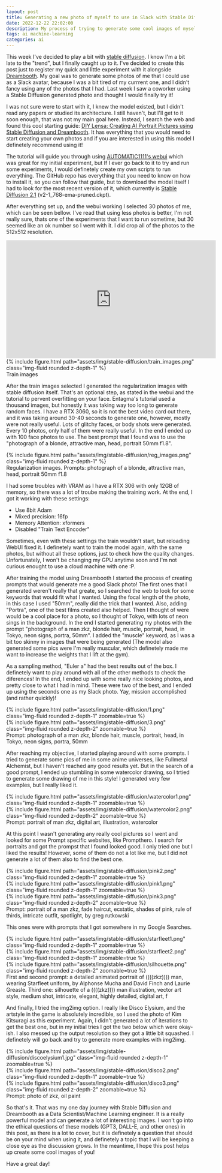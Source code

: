 ```yaml
---
layout: post
title: Generating a new photo of myself to use in Slack with Stable Diffusion and Dreambooth
date: 2022-12-22 22:02:00
description: My process of trying to generate some cool images of myself with Stable Diffusion and Dreambooth to replace my old one in Slack
tags: ai machine-learning
categories: ai
---
```

This week I've decided to play a bit with [stable diffusion](https://huggingface.co/spaces/stabilityai/stable-diffusion). I know I'm a bit late to the "trend", but I finally caught up to it. I've decided to create this post just to register my quick and little experiment with it alongside [Dreambooth](https://dreambooth.github.io/). My goal was to generate some photos of me that I could use as a Slack avatar, because I was a bit tired of my currrent one, and I didn't fancy using any of the photos that I had. Last week I saw a coworker using a Stable Diffusion generated photo and thought I would finally try it!

I was not sure were to start with it, I knew the model existed, but I didn't read any papers or studied its architecture. I still haven't, but I'll get to it soon enough, that was not my main goal here. Instead, I search the web and found this cool starting guide: [DIY Lensa: Creating AI Portrait Pictures using Stable Diffusion and Dreambooth](https://www.youtube.com/watch?v=XBn3K1L_TAI). It has everything that you would need to start creating your own photos and if you are interested in using this model I definetely recommend using it!

The tutorial will guide you through using [AUTOMATIC1111's webui](https://github.com/AUTOMATIC1111/stable-diffusion-webui) which was great for my initial experiment, but If I ever go back to it to try and run some experiments, I would definetely create my own scripts to run everything. The GitHub repo has everything that you need to know on how to install it, so you can follow that guide, but to download the model itself I had to look for the most recent version of it, which currently is [Stable Diffusion 2.1](https://huggingface.co/stabilityai/stable-diffusion-2-1/tree/main) (v2-1_768-ema-pruned.ckpt).

After everything set up, and the webui working I selected 30 photos of me, which can be seen bellow. I've read that using less photos is better, I'm not really sure, thats one of the experiments that I want to run sometime, but 30 seemed like an ok number so I went with it. I did crop all of the photos to the 512x512 resolution.

<div class=" row mt-3"><iframe width="560" height="315" src="https://www.youtube.com/embed/XBn3K1L_TAI" title="YouTube video player" frameborder="0" allow="accelerometer; autoplay; clipboard-write; encrypted-media; gyroscope; picture-in-picture" allowfullscreen></iframe></div>

<div>
    <div class="row mt-3">
        <div class="col-sm mt-3 mt-md-0">
            {% include figure.html path="assets/img/stable-diffusion/train_images.png" class="img-fluid rounded z-depth-1" %}
        </div>
    </div>
    <div class="caption">
        Train images
    </div>
</div>

After the train images selected I generated the regularization images with stable diffusion itself. That's an optional step, as stated in the webui and the tutorial to pervent overfitting on your face. 
Entagma's tutorial used a thousand images, but honestly it was taking way too long to generate random faces. I have a RTX 3060, so it is not the best video card out there, and it was taking around 30-40 seconds to generate one, however, mostly were not really useful. Lots of glitchy faces, or body shots were generated. Every 10 photos, only half of them were really useful. In the end I ended up with 100 face photos to use. The best prompt that I found was to use the "photograph of a blonde, attractive man, head, portrait 50mm f1.8".

<div>
    <div class="row mt-3">
        <div class="col-sm mt-3 mt-md-0">
            {% include figure.html path="assets/img/stable-diffusion/reg_images.png" class="img-fluid rounded z-depth-1" %}
        </div>
    </div>
    <div class="caption">
        Regularization images. Prompts: photograph of a blonde, attractive man, head, portrait 50mm f1.8
    </div>
</div>

I had some troubles with VRAM as I have a RTX 306 with only 12GB of memory, so there was a lot of troube making the training work. At the end, I got it working with these settings:

* Use 8bit Adam
* Mixed precision: 16fp
* Memory Attention: xformers
* Disabled "Train Text Encoder"

Sometimes, even with these settings the train wouldn't start, but reloading WebUI fixed it. I definetely want to train the model again, with the same photos, but without all these options, just to check how the quality changes. Unfortunately, I won't be changing my GPU anytime soon and I'm not curious enought to use a cloud machine with one :P. 

After training the model using Dreambooth I started the process of creating prompts that would generate me a good Slack photo! The first ones that I generated weren't really that greate, so I searched the web to look for some keywords that would fit what I wanted. Using the focal length of the photo, in this case I used "50mm", really did the trick that I wanted. Also, adding "Portra", one of the best films created also helped. Then I thought of were would be a cool place for a photo, so I thought of Tokyo, with lots of neon sings in the background. In the end I started generating my photos with the prompt "photograph of a man zkz, blonde hair, muscle, portrait, head, in Tokyo, neon signs, portra, 50mm". I added the "muscle" keyword, as I was a bit too skinny in images that were being generated (The model also generated some pics were I'm really muscular, which definetely made me want to increase the weights that I lift at the gym).

As a sampling method, "Euler a" had the best results out of the box. I definetely want to play around with all of the other methods to check the diferences! In the end, I ended up with some really nice looking photos, and pretty close to what I had in mind. These were two of the best, and I ended up using the seconds one as my Slack photo. Yay, mission accomplished (and rather quickly)!

<div>
    <div class="row mt-3">
        <div class="col-sm mt-3 mt-md-0">
            {% include figure.html path="assets/img/stable-diffusion/1.png" class="img-fluid rounded z-depth-1" zoomable=true %}
        </div>
        <div class="col-sm mt-3 mt-md-0">
            {% include figure.html path="assets/img/stable-diffusion/3.png" class="img-fluid rounded z-depth-2" zoomable=true %}
        </div>
    </div>
    <div class="caption">
        Prompt: photograph of a man zkz, blonde hair, muscle, portrait, head, in Tokyo, neon signs, portra, 50mm
    </div>
</div>

After reaching my objective, I started playing around with some prompts. I tried to generate some pics of me in some anime universes, like Fullmetal Alchemist, but I haven't reached any good results yet. But in the search of a good prompt, I ended up stumbling in some watercolor drawing, so I trtied to generate some drawing of me in this style! I generated very few examples, but I really liked it.

<div>
    <div class="row mt-3">
        <div class="col-sm mt-3 mt-md-0">
            {% include figure.html path="assets/img/stable-diffusion/watercolor1.png" class="img-fluid rounded z-depth-1" zoomable=true %}
        </div>
        <div class="col-sm mt-3 mt-md-0">
            {% include figure.html path="assets/img/stable-diffusion/watercolor2.png" class="img-fluid rounded z-depth-2" zoomable=true %}
        </div>
    </div>
    <div class="caption">
        Prompt: portrait of man zkz, digital art, illustration, watercolor
    </div>
</div>

At this point I wasn't generating any really cool pictures so I went and looked for some Prompt specific websites, like Prompthero. I search for portraits and got the prompst that I found looked good. I only tried one but I liked the results! However, some of them do not a lot like me, but I did not generate a lot of them also to find the best one.

<div>
    <div class="row mt-3">
        <div class="col-sm mt-3 mt-md-0">
            {% include figure.html path="assets/img/stable-diffusion/pink2.png" class="img-fluid rounded z-depth-1" zoomable=true %}
        </div>
        <div class="col-sm mt-3 mt-md-0">
            {% include figure.html path="assets/img/stable-diffusion/pink1.png" class="img-fluid rounded z-depth-1" zoomable=true %}
        </div>
        <div class="col-sm mt-3 mt-md-0">
            {% include figure.html path="assets/img/stable-diffusion/pink3.png" class="img-fluid rounded z-depth-2" zoomable=true %}
        </div>
    </div>
    <div class="caption">
        Prompt: portrait of a man zkz, fade haircut, ecstatic, shades of pink,  rule of thirds, intricate outfit, spotlight, by greg rutkowski
    </div>
</div>

This ones were with prompts that I got somewhere in my Google Searches.

<div>
    <div class="row mt-3">
        <div class="col-sm mt-3 mt-md-0">
            {% include figure.html path="assets/img/stable-diffusion/starfleet1.png" class="img-fluid rounded z-depth-1" zoomable=true %}
        </div>
        <div class="col-sm mt-3 mt-md-0">
            {% include figure.html path="assets/img/stable-diffusion/starfleet2.png" class="img-fluid rounded z-depth-1" zoomable=true %}
        </div>
        <div class="col-sm mt-3 mt-md-0">
            {% include figure.html path="assets/img/stable-diffusion/silhouette.png" class="img-fluid rounded z-depth-2" zoomable=true %}
        </div>
    </div>
    <div class="caption">
        First and second prompt: a detailed animated portrait of ((((zkz)))) man, wearing Starfleet uniform, by Alphonse Mucha and David Finch and Laurie Greasle. Third one: silhouette of a ((((zkz)))) man illustration, vector art style, medium shot, intricate, elegant, highly detailed, digital art, f
    </div>
</div>

And finally, I tried the img2img option. I really like Disco Elysium, and the artstyle in the game is absolutely incredible, so I used the photo of Kim Kitsuragi as this experiment. Again, I didn't generated a lot of iterations to get the best one, but in my initial tries I got the two below which were okay-ish. I also messed up the output resolution so they got a little bit squashed. I definetely will go back and try to generate more examples with img2img.

<div>
    <div class="row mt-3">
        <div class="col-sm mt-3 mt-md-0">
            {% include figure.html path="assets/img/stable-diffusion/discoelysium1.jpg" class="img-fluid rounded z-depth-1" zoomable=true %}
        </div>
        <div class="col-sm mt-3 mt-md-0">
            {% include figure.html path="assets/img/stable-diffusion/disco2.png" class="img-fluid rounded z-depth-1" zoomable=true %}
        </div>
        <div class="col-sm mt-3 mt-md-0">
            {% include figure.html path="assets/img/stable-diffusion/disco3.png" class="img-fluid rounded z-depth-2" zoomable=true %}
        </div>
    </div>
    <div class="caption">
        Prompt: photo of zkz, oil paint
    </div>
</div>

So that's it. That was my one day journey with Stable Diffusion and Dreambooth as a Data Scientist/Machine Learning engineer. It is a really powerful model and can generate a lot of interesting images. I won't go into the ethical questions of these models (GPT3, DALL-E, and other ones) in this post, as there is a lot to cover, but it is definetely a question that should be on your mind when using it, and definetely a topic that I will be keeping a close eye as the discussion grows. In the meantime, I hope this post helps up create some cool images of you!

Have a great day!
